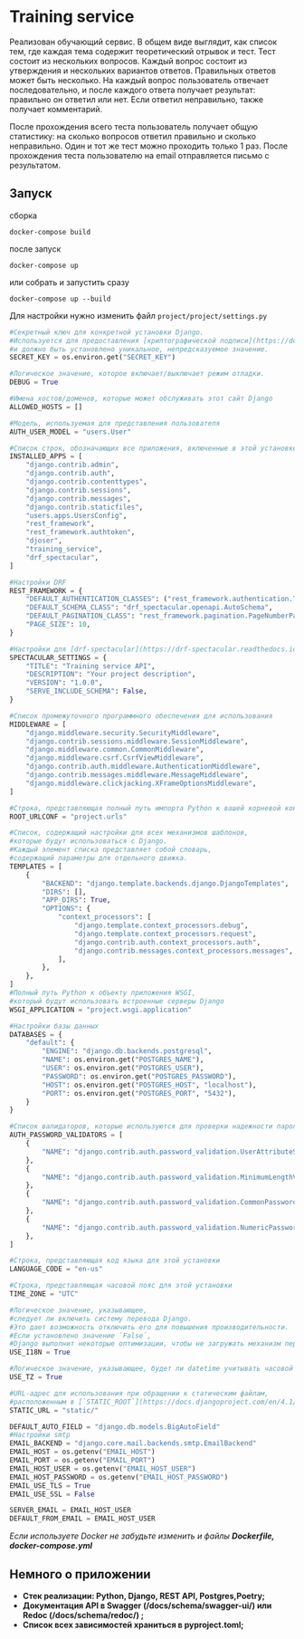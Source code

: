 
# Training service
Реализован обучающий сервис. В общем виде выглядит, как список тем, где каждая тема содержит теоретический отрывок и тест. Тест состоит из нескольких вопросов. Каждый вопрос состоит из утверждения и нескольких вариантов ответов. Правильных ответов может быть несколько. На каждый вопрос пользователь отвечает последовательно, и после каждого ответа получает результат: правильно он ответил или нет. Если ответил неправильно, также получает комментарий.

После прохождения всего теста пользователь получает общую статистику: на сколько вопросов ответил правильно и сколько неправильно. Один и тот же тест можно проходить только 1 раз. После прохождения теста пользователю на email отправляется письмо с результатом.
## Запуск
сборка

`docker-compose build`

после запуск

`docker-compose up`

или собрать и запустить сразу

`docker-compose up --build`

Для настройки нужно изменить файл `project/project/settings.py `  

```python
#Секретный ключ для конкретной установки Django. 
#Используется для предоставления [криптографической подписи](https://docs.djangoproject.com/en/4.1/topics/signing/)
#и должно быть установлено уникальное, непредсказуемое значение.
SECRET_KEY = os.environ.get("SECRET_KEY")

#Логическое значение, которое включает/выключает режим отладки.
DEBUG = True

#Имена хостов/доменов, которые может обслуживать этот сайт Django
ALLOWED_HOSTS = []

#Модель, используемая для представления пользователя
AUTH_USER_MODEL = "users.User"

#Список строк, обозначающих все приложения, включенные в этой установке Django
INSTALLED_APPS = [
	"django.contrib.admin",
	"django.contrib.auth",
	"django.contrib.contenttypes",
	"django.contrib.sessions",
	"django.contrib.messages",
	"django.contrib.staticfiles",
	"users.apps.UsersConfig",
	"rest_framework",
	"rest_framework.authtoken",
	"djoser",
	"training_service",
	"drf_spectacular",
]

#Настройки DRF 
REST_FRAMEWORK = {
	"DEFAULT_AUTHENTICATION_CLASSES": ("rest_framework.authentication.TokenAuthentication",),
	"DEFAULT_SCHEMA_CLASS": "drf_spectacular.openapi.AutoSchema",
	"DEFAULT_PAGINATION_CLASS": "rest_framework.pagination.PageNumberPagination",
	"PAGE_SIZE": 10,
}

#Настройки для [drf-spectacular](https://drf-spectacular.readthedocs.io/en/latest/index.html)
SPECTACULAR_SETTINGS = {
	"TITLE": "Training service API",
	"DESCRIPTION": "Your project description",
	"VERSION": "1.0.0",
	"SERVE_INCLUDE_SCHEMA": False,
}

#Список промежуточного программного обеспечения для использования
MIDDLEWARE = [
	"django.middleware.security.SecurityMiddleware",
	"django.contrib.sessions.middleware.SessionMiddleware",
	"django.middleware.common.CommonMiddleware",
	"django.middleware.csrf.CsrfViewMiddleware",
	"django.contrib.auth.middleware.AuthenticationMiddleware",
	"django.contrib.messages.middleware.MessageMiddleware",
	"django.middleware.clickjacking.XFrameOptionsMiddleware",
]

#Строка, представляющая полный путь импорта Python к вашей корневой конфигурации URL
ROOT_URLCONF = "project.urls"

#Список, содержащий настройки для всех механизмов шаблонов, 
#которые будут использоваться с Django. 
#Каждый элемент списка представляет собой словарь, 
#содержащий параметры для отдельного движка.
TEMPLATES = [
	{
		"BACKEND": "django.template.backends.django.DjangoTemplates",
		"DIRS": [],
		"APP_DIRS": True,
		"OPTIONS": {
			"context_processors": [
				"django.template.context_processors.debug",
				"django.template.context_processors.request",
				"django.contrib.auth.context_processors.auth",
				"django.contrib.messages.context_processors.messages",
			],
		},
	},
]
#Полный путь Python к объекту приложения WSGI, 
#который будут использовать встроенные серверы Django
WSGI_APPLICATION = "project.wsgi.application"

#Настройки базы данных 
DATABASES = {
	"default": {
		"ENGINE": "django.db.backends.postgresql",
		"NAME": os.environ.get("POSTGRES_NAME"),
		"USER": os.environ.get("POSTGRES_USER"),
		"PASSWORD": os.environ.get("POSTGRES_PASSWORD"),
		"HOST": os.environ.get("POSTGRES_HOST", "localhost"),
		"PORT": os.environ.get("POSTGRES_PORT", "5432"),
	}
}

#Список валидаторов, которые используются для проверки надежности паролей пользователей
AUTH_PASSWORD_VALIDATORS = [
	{
		"NAME": "django.contrib.auth.password_validation.UserAttributeSimilarityValidator",
	},
	{
		"NAME": "django.contrib.auth.password_validation.MinimumLengthValidator",
	},
	{
		"NAME": "django.contrib.auth.password_validation.CommonPasswordValidator",
	},
	{
		"NAME": "django.contrib.auth.password_validation.NumericPasswordValidator",
	},
]

#Строка, представляющая код языка для этой установки
LANGUAGE_CODE = "en-us"

#Строка, представляющая часовой пояс для этой установки
TIME_ZONE = "UTC"

#Логическое значение, указывающее, 
#следует ли включить систему перевода Django. 
#Это дает возможность отключить его для повышения производительности. 
#Если установлено значение `False`, 
#Django выполнит некоторые оптимизации, чтобы не загружать механизм перевода.
USE_I18N = True

#Логическое значение, указывающее, будет ли datetime учитывать часовой пояс по умолчанию или нет
USE_TZ = True

#URL-адрес для использования при обращении к статическим файлам, 
#расположенным в [`STATIC_ROOT`](https://docs.djangoproject.com/en/4.1/ref/settings/#std-setting-STATIC_ROOT).
STATIC_URL = "static/"

DEFAULT_AUTO_FIELD = "django.db.models.BigAutoField"
#Настройки smtp
EMAIL_BACKEND = "django.core.mail.backends.smtp.EmailBackend"
EMAIL_HOST = os.getenv("EMAIL_HOST")
EMAIL_PORT = os.getenv("EMAIL_PORT")
EMAIL_HOST_USER = os.getenv("EMAIL_HOST_USER")
EMAIL_HOST_PASSWORD = os.getenv("EMAIL_HOST_PASSWORD")
EMAIL_USE_TLS = True
EMAIL_USE_SSL = False

SERVER_EMAIL = EMAIL_HOST_USER
DEFAULT_FROM_EMAIL = EMAIL_HOST_USER
```

*Если используете Docker не забудьте изменить и файлы **Dockerfile, docker-compose.yml***
## Немного о приложении
-   **Стек реализации: Python, Django, REST API, Postgres,Poetry;**
-   **Документация API  в Swagger (/docs/schema/swagger-ui/) или Redoc (/docs/schema/redoc/) ;**
-   **Список всех зависимостей  храниться в pyproject.toml;**
